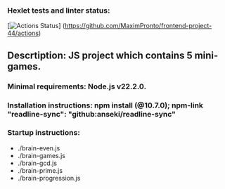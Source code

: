 ### Hexlet tests and linter status:
[![Actions Status](https://github.com/MaximPronto/frontend-project-44/actions/workflows/hexlet-check.yml/badge.svg)]
(https://github.com/MaximPronto/frontend-project-44/actions)

## Descrtiption: JS project which contains 5 mini-games. 

### Minimal requirements: Node.js v22.2.0.

### Installation instructions: npm install (@10.7.0); npm-link "readline-sync": "github:anseki/readline-sync"

### Startup instructions: 
* ./brain-even.js
* ./brain-games.js
* ./brain-gcd.js
* ./brain-prime.js
* ./brain-progression.js